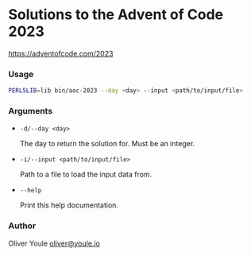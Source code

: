 # Solutions to the Advent of Code 2023

https://adventofcode.com/2023

### Usage

```bash
PERL5LIB=lib bin/aoc-2023 --day <day> --input <path/to/input/file>
```

### Arguments

- `-d/--day <day>`

    The day to return the solution for. Must be an integer.

- `-i/--input <path/to/input/file>`

    Path to a file to load the input data from.

- `--help`

    Print this help documentation.

### Author

Oliver Youle <oliver@youle.io>
